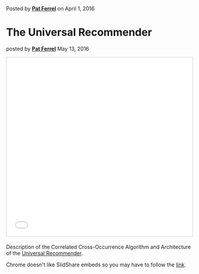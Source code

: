 Posted by [**Pat Ferrel**](mailto:pat@actionml.com) on April 1, 2016

# The Universal Recommender
posted by [**Pat Ferrel**](mailto:pat@actionml.com) May 13, 2016

<iframe src="//www.slideshare.net/slideshow/embed_code/key/zO9IrJhWCt837l" width="595" height="485" frameborder="0" marginwidth="0" marginheight="0" scrolling="no" style="border:1px solid #CCC; border-width:1px; margin-bottom:5px; max-width: 100%;" allowfullscreen> </iframe>

Description of the Correlated Cross-Occurrence Algorithm and Architecture of the <a href="http://www.slideshare.net/pferrel/unified-recommender-39986309" target="_blank">Universal Recommender</a>.

Chrome doesn't like SlidShare embeds so you may have to follow the <a href="http://www.slideshare.net/pferrel/unified-recommender-39986309" target="_blank">link</a>.
